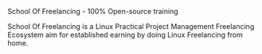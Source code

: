 School Of Freelancing - 100% Open-source training


School Of Freelancing is a Linux Practical Project Management Freelancing Ecosystem aim for established earning by doing Linux Freelancing from home.


